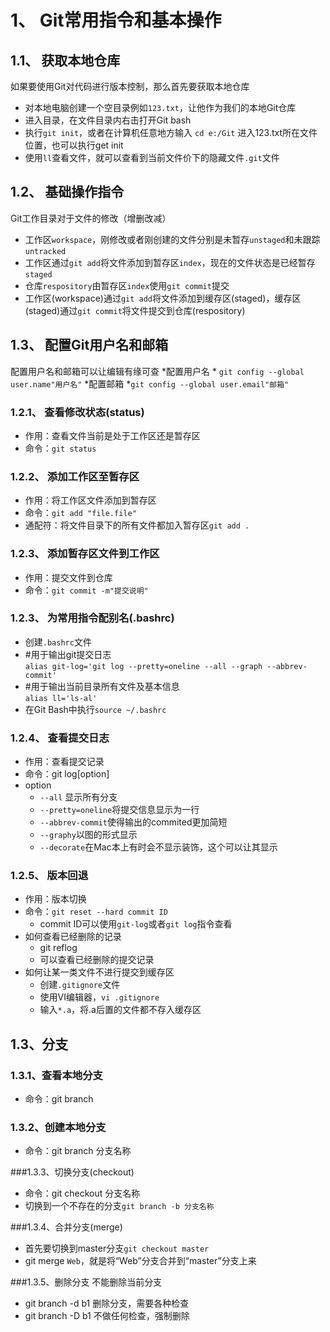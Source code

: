 ﻿ # 1、 Git常用指令和基本操作
 ## 1.1、 获取本地仓库
如果要使用Git对代码进行版本控制，那么首先要获取本地仓库
* 对本地电脑创建一个空目录例如`123.txt`，让他作为我们的本地Git仓库
* 进入目录，在文件目录内右击打开Git bash
* 执行`git init`，或者在计算机任意地方输入 `cd e:/Git`  进入123.txt所在文件位置，也可以执行get init
* 使用`ll`查看文件，就可以查看到当前文件价下的隐藏文件`.git`文件

## 1.2、 基础操作指令
Git工作目录对于文件的修改（增删改减）
* 工作区`workspace`，刚修改或者刚创建的文件分别是未暂存`unstaged`和未跟踪`untracked`
* 工作区通过`git add`将文件添加到暂存区`index`，现在的文件状态是已经暂存`staged`
* 仓库`respository`由暂存区`index`使用`git commit`提交
* 工作区(workspace)通过`git add`将文件添加到缓存区(staged)，缓存区(staged)通过`git commit`将文件提交到仓库(respository) 

## 1.3、 配置Git用户名和邮箱
配置用户名和邮箱可以让编辑有缘可查
*配置用户名
	* `git config --global user.name"用户名"`
*配置邮箱
	*`git config --global user.email"邮箱"`

### 1.2.1、 查看修改状态(status)
* 作用：查看文件当前是处于工作区还是暂存区
* 命令：`git status`

### 1.2.2、 添加工作区至暂存区
* 作用：将工作区文件添加到暂存区
* 命令：`git add "file.file"`
 * 通配符：将文件目录下的所有文件都加入暂存区`git add .`

### 1.2.3、 添加暂存区文件到工作区
* 作用：提交文件到仓库
* 命令：`git commit -m"提交说明"`

### 1.2.3、 为常用指令配别名(.bashrc)
* 创建`.bashrc`文件
* #用于输出git提交日志</br>
`alias git-log='git log --pretty=oneline --all --graph --abbrev-commit'`</br>
* #用于输出当前目录所有文件及基本信息</br>
`alias ll='ls-al'`</br>
* 在Git Bash中执行`source ~/.bashrc`

### 1.2.4、 查看提交日志
* 作用：查看提交记录
* 命令：git log[option]
 * option
   * `--all` 显示所有分支
   * `--pretty=oneline`将提交信息显示为一行
   * `--abbrev-commit`使得输出的commited更加简短
   * `--graphy`以图的形式显示
   * `--decorate`在Mac本上有时会不显示装饰，这个可以让其显示

### 1.2.5、 版本回退
* 作用：版本切换
* 命令：`git reset --hard commit ID`
   * commit ID可以使用`git-log`或者`git log`指令查看 
* 如何查看已经删除的记录
   * git reflog
   * 可以查看已经删除的提交记录
* 如何让某一类文件不进行提交到缓存区
   * 创建`.gitignore`文件
   * 使用VI编辑器，`vi .gitignore`
   * 输入`*.a`，将.a后置的文件都不存入缓存区

## 1.3、分支

### 1.3.1、查看本地分支
* 命令：git branch

### 1.3.2、创建本地分支
* 命令：git branch 分支名称

###1.3.3、切换分支(checkout)
* 命令：git checkout  分支名称
* 切换到一个不存在的分支`git branch -b 分支名称`

###1.3.4、合并分支(merge)
* 首先要切换到master分支`git checkout master`
* git merge `Web`，就是将“Web”分支合并到“master”分支上来

###1.3.5、删除分支
不能删除当前分支
* git branch -d b1 删除分支，需要各种检查
* git branch -D b1 不做任何检查，强制删除







